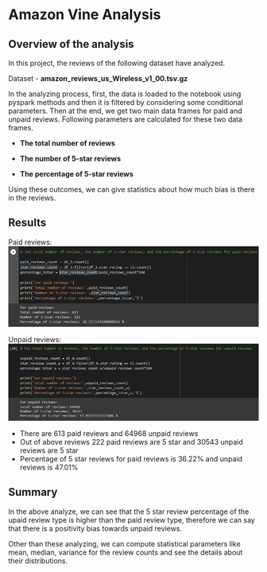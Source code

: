 # Amazon Vine Analysis

## Overview of the analysis

In this project, the reviews of the following dataset have analyzed.

Dataset - **amazon_reviews_us_Wireless_v1_00.tsv.gz**

In the analyzing process, first, the data is loaded to the notebook using pyspark methods and then it is filtered by considering some conditional parameters. Then at the end, we get two main data frames for paid and unpaid reviews. Following parameters are calculated for these two data frames.

- **The total number of reviews**

- **The number of 5-star reviews**

- **The percentage of 5-star reviews**

Using these outcomes, we can give statistics about how much bias is there in the reviews.

## Results

Paid reviews:
![paid_review_statistic](images/paid.png)

Unpaid reviews:
![unpaid_review_statistic](images/unpaid.png)

- There are 613 paid reviews and 64968 unpaid reviews
- Out of above reviews 222 paid reviews are 5 star and 30543 unpaid reviews are 5 star
- Percentage of 5 star reviews for paid reviews is 36.22% and unpaid reviews is 47.01%

## Summary

In the above analyze, we can see that the 5 star review percentage of the upaid review type is higher than the paid review type, therefore we can say that there is a positivity bias towards unpaid reviews.

Other than these analyzing, we can compute statistical parameters like mean, median, variance for the review counts and see the details about their distributions.
